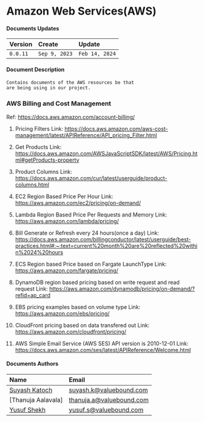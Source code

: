 # Amazon Web Services(AWS)

#### Documents Updates
| Version | Create | Update |
| :------ | :------| :------|
| `0.0.11` | `Sep 9, 2023` | `Feb 14, 2024` |


#### Document Description
```sh
Contains documents of the AWS resources be that 
are being using in our project.

````



### AWS Billing and Cost Management
Ref: https://docs.aws.amazon.com/account-billing/

1) Pricing Filters 
   Link: https://docs.aws.amazon.com/aws-cost-management/latest/APIReference/API_pricing_Filter.html

2) Get Products
   Link: https://docs.aws.amazon.com/AWSJavaScriptSDK/latest/AWS/Pricing.html#getProducts-property

3) Product Columns
   Link: https://docs.aws.amazon.com/cur/latest/userguide/product-columns.html

4) EC2 Region Based Price Per Hour
   Link: https://aws.amazon.com/ec2/pricing/on-demand/

5) Lambda Region Based Price Per Requests and Memory
   Link: https://aws.amazon.com/lambda/pricing/

6) Bill Generate or Refresh every 24 hours(once a day)
   Link: https://docs.aws.amazon.com/billingconductor/latest/userguide/best-practices.html#:~:text=current%20month%20are%20reflected%20within%2024%20hours

7) ECS Region based Price based on Fargate LaunchType
   Link: https://aws.amazon.com/fargate/pricing/

8) DynamoDB region based pricing based on write request and read request
   Link: https://aws.amazon.com/dynamodb/pricing/on-demand/?refid=ap_card

9) EBS pricing examples based on volume type
   Link: https://aws.amazon.com/ebs/pricing/

10) CloudFront pricing based on data transfered out
   Link: https://aws.amazon.com/cloudfront/pricing/

11) AWS Simple Email Service (AWS SES) API version is 2010-12-01
   Link: https://docs.aws.amazon.com/ses/latest/APIReference/Welcome.html
   
#### Documents Authors
| Name    | Email  |
| :------ | :------|
| [Suyash Katoch](https://www.linkedin.com/in/suyashkatoch/) | <suyash.k@valuebound.com>  |
| [Thanuja Aalavala] |   <thanuja.a@valuebound.com>    |
| [Yusuf Shekh](https://www.linkedin.com/in/yusuf-shekh/) | <yusuf.s@valuebound.com> |